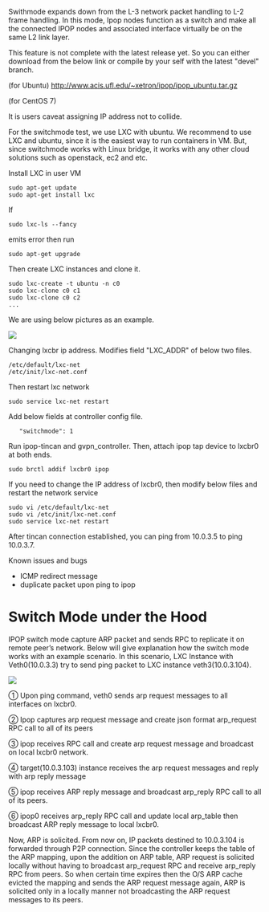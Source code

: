 Swithmode expands down from the L-3 network packet handling to L-2 frame handling. In this mode, Ipop nodes function as a switch and make all the connected IPOP nodes and associated interface virtually be on  the same L2 link layer. 

This feature is not complete with the latest release yet. So you can either download from the below link or compile by your self with the latest "devel" branch. 

(for Ubuntu)
http://www.acis.ufl.edu/~xetron/ipop/ipop_ubuntu.tar.gz

(for CentOS 7)



It is users caveat assigning IP address not to collide. 

For the switchmode test, we use LXC with ubuntu.
We recommend to use LXC and ubuntu, since it is the easiest way to run containers in VM. But, since switchmode works with Linux bridge, it works with any other cloud solutions such as openstack, ec2 and etc. 

Install LXC in user VM

```
sudo apt-get update
sudo apt-get install lxc
```

If 
```
sudo lxc-ls --fancy
```
emits error then run

```
sudo apt-get upgrade
```
Then create LXC instances and clone it. 
```
sudo lxc-create -t ubuntu -n c0
sudo lxc-clone c0 c1
sudo lxc-clone c0 c2
...
```

We are using below pictures as an example. 

![](http://www.acis.ufl.edu/~xetron/ipop-project/switchmode.png)

Changing lxcbr ip address. Modifies field "LXC_ADDR" of below two files.

```
/etc/default/lxc-net
/etc/init/lxc-net.conf
```

Then restart lxc network

```
sudo service lxc-net restart
```

Add below fields at controller config file. 
```
   "switchmode": 1
```
Run ipop-tincan and gvpn_controller. 
Then, attach ipop tap device to lxcbr0 at both ends. 

```
sudo brctl addif lxcbr0 ipop
```

If you need to change the IP address of lxcbr0, then modify below files and restart the network service
```
sudo vi /etc/default/lxc-net
sudo vi /etc/init/lxc-net.conf
sudo service lxc-net restart
```

After tincan connection established, you can ping from 10.0.3.5 to ping 10.0.3.7.  


Known issues and bugs
 - ICMP redirect message
 - duplicate packet upon ping to ipop

# Switch Mode under the Hood

IPOP switch mode capture ARP packet and sends RPC to replicate it on remote peer’s network. Below will give explanation how the switch mode works with an example scenario. In this scenario, LXC Instance with Veth0(10.0.3.3) try to send ping packet to LXC instance veth3(10.0.3.104). 

![](http://www.acis.ufl.edu/~xetron/ipop-project/switchmode_underthehood.png)


① Upon ping command, veth0 sends arp request messages to all interfaces on lxcbr0.

② Ipop captures arp request message and create json format arp_request RPC call to all of its peers  

③ ipop receives RPC call and create arp request message and broadcast on local lxcbr0 network. 

④ target(10.0.3.103) instance receives the arp request messages and reply with arp reply message

⑤ ipop receives ARP reply message and broadcast arp_reply RPC call to all of its peers. 

⑥ ipop0 receives arp_reply RPC call and update local arp_table then broadcast ARP reply message to local lxcbr0. 

Now, ARP is solicited. From now on, IP packets destined to 10.0.3.104 is forwarded through P2P connection. Since the controller keeps the table of the ARP mapping, upon the addition on ARP table, ARP request is solicited locally without having to broadcast arp_request RPC and receive arp_reply RPC from peers. So when certain time expires then the O/S ARP cache evicted the mapping and sends the ARP request message again, ARP is solicited only in a locally manner not broadcasting the ARP request messages to its peers. 